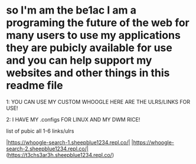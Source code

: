 # so I'm am the be1ac I am a programing the future of the web for many users to use my applications they are pubicly available for use and you can help support my websites and other things in this readme file



1: YOU CAN USE MY CUSTOM WHOOGLE HERE ARE THE ULRS/LINKS FOR USE!

2: I HAVE MY .configs FOR LINUX AND MY DWM RICE!


list of pubic all 1-6 links/ulrs


|https://whoogle-search-1.sheepblue1234.repl.co/|
|https://whoogle-search-2.sheepblue1234.repl.co/|
(https://t3chs3ar3h.sheepblue1234.repl.co/)
